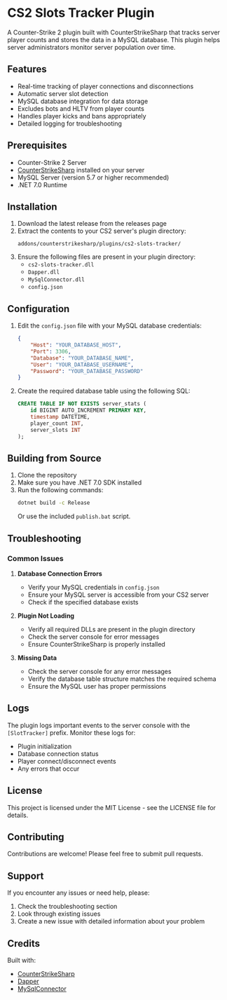 # CS2 Slots Tracker Plugin

A Counter-Strike 2 plugin built with CounterStrikeSharp that tracks server player counts and stores the data in a MySQL database. This plugin helps server administrators monitor server population over time.

## Features

- Real-time tracking of player connections and disconnections
- Automatic server slot detection
- MySQL database integration for data storage
- Excludes bots and HLTV from player counts
- Handles player kicks and bans appropriately
- Detailed logging for troubleshooting

## Prerequisites

- Counter-Strike 2 Server
- [CounterStrikeSharp](https://github.com/roflmuffin/CounterStrikeSharp) installed on your server
- MySQL Server (version 5.7 or higher recommended)
- .NET 7.0 Runtime

## Installation

1. Download the latest release from the releases page
2. Extract the contents to your CS2 server's plugin directory:
   ```
   addons/counterstrikesharp/plugins/cs2-slots-tracker/
   ```
3. Ensure the following files are present in your plugin directory:
   - `cs2-slots-tracker.dll`
   - `Dapper.dll`
   - `MySqlConnector.dll`
   - `config.json`

## Configuration

1. Edit the `config.json` file with your MySQL database credentials:
   ```json
   {
       "Host": "YOUR_DATABASE_HOST",
       "Port": 3306,
       "Database": "YOUR_DATABASE_NAME",
       "User": "YOUR_DATABASE_USERNAME",
       "Password": "YOUR_DATABASE_PASSWORD"
   }
   ```

2. Create the required database table using the following SQL:
   ```sql
   CREATE TABLE IF NOT EXISTS server_stats (
       id BIGINT AUTO_INCREMENT PRIMARY KEY,
       timestamp DATETIME,
       player_count INT,
       server_slots INT
   );
   ```

## Building from Source

1. Clone the repository
2. Make sure you have .NET 7.0 SDK installed
3. Run the following commands:
   ```bash
   dotnet build -c Release
   ```
   Or use the included `publish.bat` script.

## Troubleshooting

### Common Issues

1. **Database Connection Errors**
   - Verify your MySQL credentials in `config.json`
   - Ensure your MySQL server is accessible from your CS2 server
   - Check if the specified database exists

2. **Plugin Not Loading**
   - Verify all required DLLs are present in the plugin directory
   - Check the server console for error messages
   - Ensure CounterStrikeSharp is properly installed

3. **Missing Data**
   - Check the server console for any error messages
   - Verify the database table structure matches the required schema
   - Ensure the MySQL user has proper permissions

## Logs

The plugin logs important events to the server console with the `[SlotTracker]` prefix. Monitor these logs for:
- Plugin initialization
- Database connection status
- Player connect/disconnect events
- Any errors that occur

## License

This project is licensed under the MIT License - see the LICENSE file for details.

## Contributing

Contributions are welcome! Please feel free to submit pull requests.

## Support

If you encounter any issues or need help, please:
1. Check the troubleshooting section
2. Look through existing issues
3. Create a new issue with detailed information about your problem

## Credits

Built with:
- [CounterStrikeSharp](https://github.com/roflmuffin/CounterStrikeSharp)
- [Dapper](https://github.com/DapperLib/Dapper)
- [MySqlConnector](https://mysqlconnector.net/)
